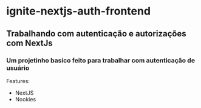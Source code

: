 # ignite-nextjs-auth-frontend
## Trabalhando com autenticação e autorizações com NextJs

### Um projetinho basico feito para trabalhar com autenticação de usuário

Features: 
- NextJS
- Nookies
